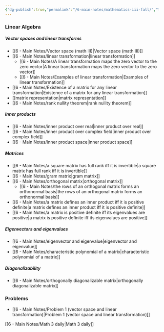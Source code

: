 ```yaml
---
{"dg-publish":true,"permalink":"/6-main-notes/mathematics-iii-fall/","tags":["moc"]}
---
```


### Linear Algebra

##### Vector spaces and linear transforms
+ [[6 - Main Notes/Vector space (math III)\|Vector space (math III)]]
+ [[6 - Main Notes/linear transformation\|linear transformation]]
	+ [[6 - Main Notes/A linear transformation maps the zero vector to the zero vector\|A linear transformation maps the zero vector to the zero vector]]
	+ [[6 - Main Notes/Examples of linear transformation\|Examples of linear transformation]]
+ [[6 - Main Notes/Existence of a matrix for any linear transformation\|Existence of a matrix for any linear transformation]]
+ [[matrix representation\|matrix representation]]
+ [[6 - Main Notes/rank nullity theorem\|rank nullity theorem]]
##### Inner products
+ [[6 - Main Notes/inner product over real\|inner product over real]]
+ [[6 - Main Notes/inner product over complex field\|inner product over complex field]]
+ [[6 - Main Notes/inner product space\|inner product space]]
##### Matrices
+ [[6 - Main Notes/a square matrix has full rank iff it is invertible\|a square matrix has full rank iff it is invertible]]
+ [[6 - Main Notes/gram matrix\|gram matrix]]
+ [[6 - Main Notes/orthogonal matrix\|orthogonal matrix]]
	+ [[6 - Main Notes/the rows of an orthogonal matrix forms an orthonormal basis\|the rows of an orthogonal matrix forms an orthonormal basis]]
+ [[6 - Main Notes/a matrix defines an inner product iff it is positive definite\|a matrix defines an inner product iff it is positive definite]]
+ [[6 - Main Notes/a matrix is positive definite iff its eigenvalues are positive\|a matrix is positive definite iff its eigenvalues are positive]]
##### Eigenvectors and eigenvalues
+ [[6 - Main Notes/eigenvector and eigenvalue\|eigenvector and eigenvalue]]
+ [[6 - Main Notes/characteristic polynomial of a matrix\|characteristic polynomial of a matrix]]
##### Diagonalizability
+ [[6 - Main Notes/orthogonally diagonalizable matrix\|orthogonally diagonalizable matrix]]
### Problems
+ [[6 - Main Notes/Problem 1 (vector space and linear transformation)\|Problem 1 (vector space and linear transformation)]]

[[6 - Main Notes/Math 3 daily\|Math 3 daily]]